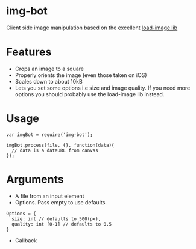 # img-bot
Client side image manipulation based on the excellent [load-image lib](https://github.com/blueimp/JavaScript-Load-Image)

# Features

- Crops an image to a square
- Properly orients the image (even those taken on iOS)
- Scales down to about 10kB
- Lets you set some options i.e size and image quality. If you need more options you should probably use the load-image lib instead.

# Usage

```
var imgBot = require('img-bot');

imgBot.process(file, {}, function(data){
  // data is a dataURL from canvas
});  
```

# Arguments

- A file from an input element
- Options. Pass empty to use defaults.
```
Options = {
  size: int // defaults to 500(px),
  quality: int [0-1] // defaults to 0.5
} 
```
- Callback